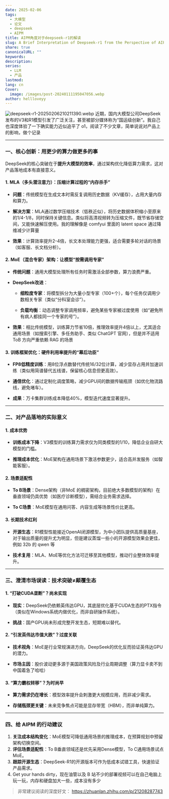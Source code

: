 ```yaml
---
date: 2025-02-06
tags:
  - 大模型
  - 论文
  - deepseek
  - AIPM
title: AIPM角度对于deepseek-r1的解读
slug: A Brief Interpretation of Deepseek-r1 from the Perspective of AIPM
share: true
canonicalURL: ""
keywords: 
description: 
series:
  - LLM
  - 产品
lastmod: 
lang: cn
Cover:
  image: /images/post-20240111195047056.webp
author: hellloveyy
---
```


![deepseek-r1-20250206210211390.webp](deepseek-r1-20250206210211390.webp)
近期，国内大模型公司DeepSeek发布的V3和R1模型引发了广泛关注，甚至被部分媒体称为“国运级创新”。我自己也深度体验了一下确实能力近似追平了 o1，阅读了不少文章，简单说说对产品上的影响，做个记录

---

### 一、核心创新：用更少的算力做更多的事

DeepSeek的核心突破在于**提升大模型的效率**，通过架构优化降低算力需求，这对产品落地成本有直接意义。

#### 1. **MLA（多头潜注意力）：压缩计算过程的“内存杀手”**

- **问题**：传统模型在生成文本时需反复调用历史数据（KV缓存），占用大量内存和算力。
    
- **解决方案**：MLA通过数学压缩技术（低秩近似），将历史数据体积缩小至原来的1/4-1/8，同时保持关键信息。类似将高清视频转为压缩文件，既节省存储空间，又能快速解压使用。我的理解像是 comfyui 里面的 latent space 通过降维减少计算量
    
- **效果**：计算效率提升2-4倍，长文本处理能力更强，适合需要多轮对话的场景（如客服、长文档分析）。


#### 2. **MoE（混合专家）架构：让模型“按需调用专家”**

- **传统问题**：通用大模型处理所有任务时需激活全部参数，算力浪费严重。
    
- **DeepSeek改进**：
    
    - **细粒度专家**：将模型拆分为大量小型专家（100+个），每个任务仅调用少数相关专家（类似“分科室会诊”）。
        
    - **负载均衡**：动态调整专家调用频率，避免某些专家被过度使用（如“避免所有病人都挂同一个专家的号”）。
        
- **效果**：相比传统模型，训练算力节省10倍，推理效率提升4倍以上，尤其适合通用场景（如搜索引擎、多任务助手、类似 ChatGPT 官网），但是并不适用 ToB 方向严重依赖 RAG 的场景


#### 3. **训练框架优化：硬件利用率提升的“幕后功臣”**

- **FP8低精度训练**：用8位浮点数替代传统16/32位计算，减少显存占用并加速训练（类似用简谱替代五线谱，保留核心信息但更高效）。
    
- **通信优化**：通过定制化调度策略，减少GPU间的数据传输瓶颈（如优化物流路线，避免堵车）。
    
- **成果**：万卡集群训练成本降低40%，模型迭代速度显著提升。


---

### 二、对产品落地的实际意义

#### 1. **成本优势**

- **训练成本下降**：V3模型的训练算力需求仅为同类模型的1/10，降低企业自研大模型的门槛。
    
- **推理成本优化**：MoE架构在通用场景下激活参数更少，适合高并发服务（如智能客服）。

#### 2. **场景适配性**

- **To B场景**：Dense架构（非MoE 的稠密架构，目前绝大多数模型的架构）在垂直领域仍具优势（如医疗诊断模型），需结合业务需求选择。
    
- **To C场景**：MoE模型在通用问答、内容生成等场景性价比更高。

#### 3. **长期技术红利**

- **开源生态**：R1模型性能接近OpenAI闭源模型，为中小团队提供高质量基座，对于输出质量的提升尤为明显，但是建议蒸馏一些小的开源模型效果会更佳，例如 32b 的 qwen 等
    
- **技术复用**：MLA、MoE等优化方法可迁移至其他模型，推动行业整体效率提升。

---

### 三、澄清市场误读：技术突破≠颠覆生态

#### 1. **“打破CUDA垄断”？尚未实现**

- **现实**：DeepSeek仍依赖英伟达GPU，其底层优化基于CUDA生态的PTX指令（类似在Windows系统内做优化，而非自研操作系统）。
    
- **挑战**：国产GPU尚未形成完整开发生态，短期难以替代。

#### 2. **“引发英伟达市值大跌”？过度关联**

- **技术视角**：MoE是行业常规演进方向，DeepSeek的优化反而验证英伟达GPU的潜力。
    
- **市场主因**：股价波动更多源于美国政策风险及行业周期调整（算力显卡卖不到中国着急了哈哈）

#### 3. **“算力霸权转移”？为时尚早**

- **算力需求仍在增长**：模型效率提升会刺激更大规模应用，而非减少需求。
    
- **存储瓶颈更关键**：未来竞争焦点可能是显存带宽（HBM），而非单纯算力。


---

### 四、给 AIPM 的行动建议

1. **关注成本结构变化**：MoE模型可降低通用场景的推理成本，在预算规划中预留架构切换空间。
2. **评估场景适配性**：To B垂直领域还是优先采用Dense模型，To C通用场景试点MoE。
3. **跟踪开源生态**：DeepSeek-R1的开源版本可作为低成本试错工具，快速验证产品需求。
4. Get your hands dirty，现在油管以及 B 站不少的部署视频可以在自己电脑上玩一玩，内存和硬盘加大一些，成本没有多少

>  非常建议阅读的深度好文： https://zhuanlan.zhihu.com/p/21208287743
